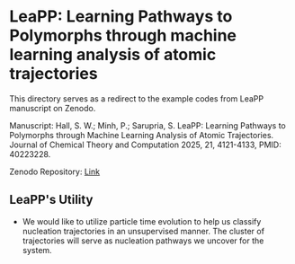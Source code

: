# LeaPP: Learning Pathways to Polymorphs through machine learning analysis of atomic trajectories
This directory serves as a redirect to the example codes from LeaPP manuscript on Zenodo. 

Manuscript: Hall, S. W.; Minh, P.; Sarupria, S. LeaPP: Learning Pathways to Polymorphs through Machine Learning Analysis of Atomic Trajectories. Journal of Chemical Theory and Computation 2025, 21, 4121-4133, PMID: 40223228.

Zenodo Repository: [Link](https://zenodo.org/records/14976435)

## LeaPP's Utility
- We would like to utilize particle time evolution to help us classify nucleation trajectories in an unsupervised manner. The cluster of trajectories will serve as nucleation pathways we uncover for the system. 

